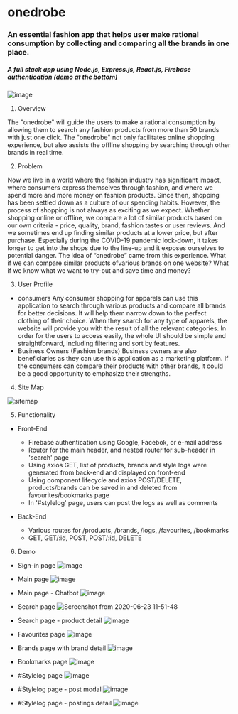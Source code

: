 # onedrobe

### An essential fashion app that helps user make rational consumption by collecting and comparing all the brands in one place.

##### A full stack app using Node.js, Express.js, React.js, Firebase authentication (demo at the bottom)

![image](https://user-images.githubusercontent.com/59567530/85420309-059e8d00-b541-11ea-96dd-48f651c77d88.png)


01. Overview

The "onedrobe" will guide the users to make a rational consumption by allowing them to search any fashion products from more than 50 brands with just one click. The "onedrobe" not only facilitates online shopping experience, but also assists the offline shopping by searching through other brands in real time.

02. Problem

Now we live in a world where the fashion industry has significant impact, where consumers express themselves through fashion, and where we spend more and more money on fashion products. Since then, shopping has been settled down as a culture of our spending habits.
However, the process of shopping is not always as exciting as we expect. Whether shopping online or offline, we compare a lot of similar products based on our own criteria - price, quality, brand, fashion tastes or user reviews. And we sometimes end up finding similar products at a lower price, but after purchase. Especially during the COVID-19 pandemic lock-down, it takes longer to get into the shops due to the line-up and it exposes ourselves to potential danger.
The idea of “onedrobe” came from this experience. What if we can compare similar products ofvarious brands on one website? What if we know what we want to try-out and save time and money?

03. User Profile

- consumers
    Any consumer shopping for apparels can use this application to search through various products and compare all brands for better decisions. It will help them narrow down to the perfect clothing of their choice. When they search for any type of apparels, the website will provide you with the result of all the relevant categories. In order for the users to access easily, the whole UI should be simple and straightforward, including filtering and sort by features.
- Business Owners (Fashion brands)
    Business owners are also beneficiaries as they can use this application as a marketing platform. If the consumers can compare their products with other brands, it could be a good opportunity to emphasize their strengths.

04. Site Map

![sitemap](https://user-images.githubusercontent.com/59567530/85421254-392de700-b542-11ea-97f8-92eeeaecb36e.png)

05. Functionality

- Front-End
    - Firebase authentication using Google, Facebok, or e-mail address
    - Router for the main header, and nested router for sub-header in 'search' page
    - Using axios GET, list of products, brands and style logs were generated from back-end and displayed on front-end
    - Using component lifecycle and axios POST/DELETE, products/brands can be saved in and deleted from favourites/bookmarks page
    - In '#stylelog' page, users can post the logs as well as comments

- Back-End
    - Various routes for /products, /brands, /logs, /favourites, /bookmarks
    - GET, GET/:id, POST, POST/:id, DELETE

06. Demo

- Sign-in page
![image](https://user-images.githubusercontent.com/59567530/85425740-8fe9ef80-b547-11ea-896a-2e4399c2dd1f.png)

- Main page
![image](https://user-images.githubusercontent.com/59567530/85425824-b0b24500-b547-11ea-8365-949112e61b40.png)

- Main page - Chatbot
![image](https://user-images.githubusercontent.com/59567530/85425937-d2abc780-b547-11ea-9c52-db10c44a4c23.png)

- Search page
![Screenshot from 2020-06-23 11-51-48](https://user-images.githubusercontent.com/59567530/85426114-0981dd80-b548-11ea-8072-4f29036ecb7c.png)

- Search page - product detail
![image](https://user-images.githubusercontent.com/59567530/85426170-1c94ad80-b548-11ea-93ee-cf9e622ae0ba.png)

- Favourites page
![image](https://user-images.githubusercontent.com/59567530/85426244-30401400-b548-11ea-9396-1f1d9b6c835e.png)

- Brands page with brand detail
![image](https://user-images.githubusercontent.com/59567530/85426289-451ca780-b548-11ea-991d-a33c4ff0db64.png)

- Bookmarks page
![image](https://user-images.githubusercontent.com/59567530/85426363-5d8cc200-b548-11ea-96b5-ba9a6f2efc71.png)

- #Stylelog page
![image](https://user-images.githubusercontent.com/59567530/85426403-6c737480-b548-11ea-91d7-86147209b922.png)

- #Stylelog page - post modal
![image](https://user-images.githubusercontent.com/59567530/85426464-7dbc8100-b548-11ea-8ade-d90a4e58b43f.png)

- #Stylelog page - postings detail
![image](https://user-images.githubusercontent.com/59567530/85426579-acd2f280-b548-11ea-9ff9-da3289ffdfb4.png)
